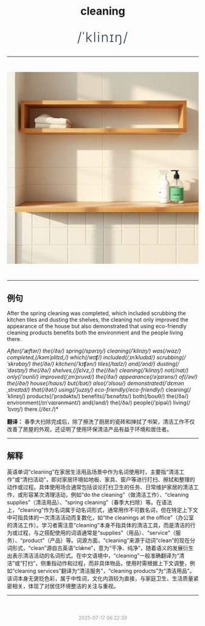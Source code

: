 <div align="center">

# cleaning

<div style="margin: 30px 0;">
<h1 style="font-size: 2.5em; font-weight: 300; letter-spacing: 2px; margin: 0; color: #2c3e50;">
/ˈklinɪŋ/
</h1>
</div>

</div>

---

<div align="center" style="margin: 40px 0;">

![cleaning](images/cleaning.png)

</div>

---

## 例句

After the spring cleaning was completed, which included scrubbing the kitchen tiles and dusting the shelves, the cleaning not only improved the appearance of the house but also demonstrated that using eco-friendly cleaning products benefits both the environment and the people living there.

*After(/ˈæftər/) the(/ðə/) spring(/spərɪŋ/) cleaning(/ˈklinɪŋ/) was(/wɑz/) completed,(/kəmˈplitɪd,/) which(/wɪʧ/) included(/ˌɪnˈkludɪd/) scrubbing(/ˈskrəbɪŋ/) the(/ðə/) kitchen(/ˈkɪʧən/) tiles(/taɪlz/) and(/ənd/) dusting(/ˈdəstɪŋ/) the(/ðə/) shelves,(/ʃɛlvz,/) the(/ðə/) cleaning(/ˈklinɪŋ/) not(/nɑt/) only(/ˈoʊnli/) improved(/ˌɪmˈpruvd/) the(/ðə/) appearance(/əˈpɪrəns/) of(/əv/) the(/ðə/) house(/haʊs/) but(/bət/) also(/ˈɔlsoʊ/) demonstrated(/ˈdɛmənˌstreɪtɪd/) that(/ðət/) using(/ˈjuzɪŋ/) eco-friendly(/eco-friendly*/) cleaning(/ˈklinɪŋ/) products(/ˈprɑdəkts/) benefits(/ˈbɛnəfɪts/) both(/boʊθ/) the(/ðə/) environment(/ɪnˈvaɪrənmənt/) and(/ənd/) the(/ðə/) people(/ˈpipəl/) living(/ˈlɪvɪŋ/) there.(/ðɛr./)*

**翻译：** 春季大扫除完成后，除了擦洗了厨房的瓷砖和掸拭了书架，清洁工作不仅改善了房屋的外观，还证明了使用环保清洁产品有益于环境和居住者。

---

## 解释

英语单词“cleaning”在家居生活用品场景中作为名词使用时，主要指“清洁工作”或“清扫活动”，即对家居环境如地板、家具、窗户等进行打扫、擦拭和整理的动作或过程。具体使用场合通常包括谈论打扫卫生的任务、日常维护家居的清洁工作，或形容某次清理活动，例如“do the cleaning”（做清洁工作）、“cleaning supplies”（清洁用品）、“spring cleaning”（春季大扫除）等。在语法上，“cleaning”作为名词属于动名词形式，通常用作不可数名词，但在特定上下文中可指具体的一次清洁活动而复数化，如“the cleanings at the office”（办公室的清洁工作）。学习者需注意“cleaning”本身不指具体的清洁工具，而是清洁的行为或过程，与之搭配使用的词语通常是“supplies”（用品）、“service”（服务）、“product”（产品）等。词源方面，“cleaning”来源于动词“clean”的现在分词形式，“clean”源自古英语“clǣne”，意为“干净、纯净”，随着语义的发展衍生出表示清洁活动的名词形式。在中文语境中，“cleaning”一般准确翻译为“清洁”或“打扫”，侧重指动作和过程，而非具体物品，使用时需根据上下文调整，例如“cleaning services”翻译为“清洁服务”，“cleaning products”为“清洁用品”。该词本身无褒贬色彩，属于中性词，文化内涵较为直接，与家庭卫生、生活质量紧密相关，体现了对居住环境整洁的关注与重视。


---

<div align="center" style="margin-top: 50px;">
<small style="color: #999; font-size: 0.9em;">2025-07-17 06:22:39</small>
</div>
